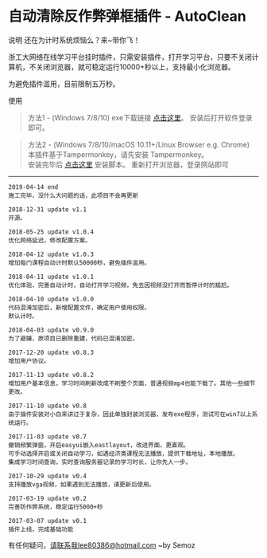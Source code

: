 # 自动清除反作弊弹框插件 - AutoClean

说明
还在为计时系统烦恼么？来~带你飞！  

浙工大网络在线学习平台挂时插件，只需安装插件，打开学习平台，只要不关闭计算机，不关闭浏览器，就可稳定运行10000+秒以上，支持最小化浏览器。  

为避免插件滥用，目前限制五万秒。

使用　
>方法1 - (Windows 7/8/10)
>exe下载链接 [点击这里](https://github.com/Semoz/AutoClean/releases/download/v1.1/AutoClean_V0.0.1.zip)。
>安装后打开软件登录即可。

>方法2 - (Windows 7/8/10/macOS 10.11+/Linux Browser e.g. Chrome)  
>本插件基于Tampermonkey，请先安装 Tampermonkey。  
>安装完毕后 [点击这里](https://semoz.github.io/AutoClean/AutoClean.user.js) 安装脚本。
>重新打开浏览器，登录网站即可

---
```
2019-04-14 end
施工完毕，没什么大问题的话，此项目不会再更新
```
```
2018-12-31 update v1.1
开源。
```
```
2018-05-25 update v1.0.4
优化网络延迟，修改配置方案。
```
```
2018-04-12 update v1.0.3
增加每门课程自动计时默认50000秒，避免插件滥用。
```
```
2018-04-11 update v1.0.1
优化体验，完善自动计时，自动打开学习视频，免去因视频没打开而暂停计时的尴尬。
```
```
2018-04-10 update v1.0.0
代码混淆加密后，新增配置文件，确定用户使用权限。
默认计时。
```
```
2018-04-03 update v0.9.0
为了避嫌，原项目已删除重建，代码已混淆加密。
```
```
2017-12-20 update v0.8.3
增加用户协议。
```
```
2017-11-13 update v0.8.2
增加用户基本信息，学习时间刷新改成不刷整个页面，普通视频mp4也能下载了。其他一些细节更改。
```
```
2017-11-10 update v0.8
由于插件安装对小白来讲过于复杂，因此单独封装浏览器，发布exe程序，测试可在win7以上系统运行。
```
```
2017-11-03 update v0.7
撤销频繁弹窗，开启easyui嵌入eastlayout，改进界面，更直观。
可手动选择开启或关闭自动学习，如遇经济类课程无法播放，提供下载地址，本地播放。
集成学习时间查询，实时查询服务器记录的学习时长，让你先人一步。
```
```
2017-10-29 update v0.4
支持播放vga视频，如果遇到无法播放，请更新后使用。
```
```
2017-03-19 update v0.2
完善防作弊系统，稳定运行5000+秒
```
```
2017-03-07 update v0.1
插件上线，完成基础功能
```




​有任何疑问，请联系我lee80386@hotmail.com											     ~by Semoz
